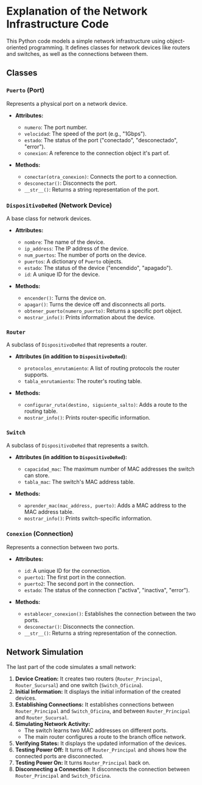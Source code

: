 # Explanation of the Network Infrastructure Code

This Python code models a simple network infrastructure using object-oriented programming. It defines classes for network devices like routers and switches, as well as the connections between them.

## Classes

### `Puerto` (Port)

Represents a physical port on a network device.

- **Attributes:**
    - `numero`: The port number.
    - `velocidad`: The speed of the port (e.g., "1Gbps").
    - `estado`: The status of the port ("conectado", "desconectado", "error").
    - `conexion`: A reference to the connection object it's part of.

- **Methods:**
    - `conectar(otra_conexion)`: Connects the port to a connection.
    - `desconectar()`: Disconnects the port.
    - `__str__()`: Returns a string representation of the port.

### `DispositivoDeRed` (Network Device)

A base class for network devices.

- **Attributes:**
    - `nombre`: The name of the device.
    - `ip_address`: The IP address of the device.
    - `num_puertos`: The number of ports on the device.
    - `puertos`: A dictionary of `Puerto` objects.
    - `estado`: The status of the device ("encendido", "apagado").
    - `id`: A unique ID for the device.

- **Methods:**
    - `encender()`: Turns the device on.
    - `apagar()`: Turns the device off and disconnects all ports.
    - `obtener_puerto(numero_puerto)`: Returns a specific port object.
    - `mostrar_info()`: Prints information about the device.

### `Router`

A subclass of `DispositivoDeRed` that represents a router.

- **Attributes (in addition to `DispositivoDeRed`):**
    - `protocolos_enrutamiento`: A list of routing protocols the router supports.
    - `tabla_enrutamiento`: The router's routing table.

- **Methods:**
    - `configurar_ruta(destino, siguiente_salto)`: Adds a route to the routing table.
    - `mostrar_info()`: Prints router-specific information.

### `Switch`

A subclass of `DispositivoDeRed` that represents a switch.

- **Attributes (in addition to `DispositivoDeRed`):**
    - `capacidad_mac`: The maximum number of MAC addresses the switch can store.
    - `tabla_mac`: The switch's MAC address table.

- **Methods:**
    - `aprender_mac(mac_address, puerto)`: Adds a MAC address to the MAC address table.
    - `mostrar_info()`: Prints switch-specific information.

### `Conexion` (Connection)

Represents a connection between two ports.

- **Attributes:**
    - `id`: A unique ID for the connection.
    - `puerto1`: The first port in the connection.
    - `puerto2`: The second port in the connection.
    - `estado`: The status of the connection ("activa", "inactiva", "error").

- **Methods:**
    - `establecer_conexion()`: Establishes the connection between the two ports.
    - `desconectar()`: Disconnects the connection.
    - `__str__()`: Returns a string representation of the connection.

## Network Simulation

The last part of the code simulates a small network:

1.  **Device Creation:** It creates two routers (`Router_Principal`, `Router_Sucursal`) and one switch (`Switch_Oficina`).
2.  **Initial Information:** It displays the initial information of the created devices.
3.  **Establishing Connections:** It establishes connections between `Router_Principal` and `Switch_Oficina`, and between `Router_Principal` and `Router_Sucursal`.
4.  **Simulating Network Activity:**
    -   The switch learns two MAC addresses on different ports.
    -   The main router configures a route to the branch office network.
5.  **Verifying States:** It displays the updated information of the devices.
6.  **Testing Power Off:** It turns off `Router_Principal` and shows how the connected ports are disconnected.
7.  **Testing Power On:** It turns `Router_Principal` back on.
8.  **Disconnecting a Connection:** It disconnects the connection between `Router_Principal` and `Switch_Oficina`.

